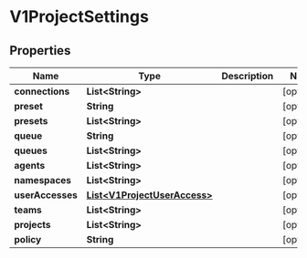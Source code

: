 

# V1ProjectSettings


## Properties

| Name | Type | Description | Notes |
|------------ | ------------- | ------------- | -------------|
|**connections** | **List&lt;String&gt;** |  |  [optional] |
|**preset** | **String** |  |  [optional] |
|**presets** | **List&lt;String&gt;** |  |  [optional] |
|**queue** | **String** |  |  [optional] |
|**queues** | **List&lt;String&gt;** |  |  [optional] |
|**agents** | **List&lt;String&gt;** |  |  [optional] |
|**namespaces** | **List&lt;String&gt;** |  |  [optional] |
|**userAccesses** | [**List&lt;V1ProjectUserAccess&gt;**](V1ProjectUserAccess.md) |  |  [optional] |
|**teams** | **List&lt;String&gt;** |  |  [optional] |
|**projects** | **List&lt;String&gt;** |  |  [optional] |
|**policy** | **String** |  |  [optional] |



